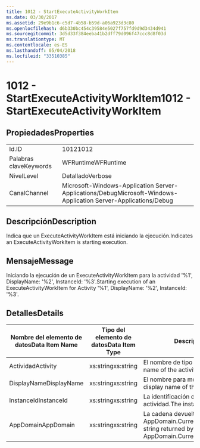 ```yaml
---
title: 1012 - StartExecuteActivityWorkItem
ms.date: 03/30/2017
ms.assetid: 29e9b1c6-c5d7-4b58-b59d-a06a923d3c80
ms.openlocfilehash: d6b330bc454c39584e5027f757fd9d9d3434d941
ms.sourcegitcommit: 3d5d33f384eeba41b2dff79d096f47ccc8d8f03d
ms.translationtype: MT
ms.contentlocale: es-ES
ms.lasthandoff: 05/04/2018
ms.locfileid: "33510385"
---
```

# <a name="1012---startexecuteactivityworkitem"></a><span data-ttu-id="3fac1-102">1012 - StartExecuteActivityWorkItem</span><span class="sxs-lookup"><span data-stu-id="3fac1-102">1012 - StartExecuteActivityWorkItem</span></span>
## <a name="properties"></a><span data-ttu-id="3fac1-103">Propiedades</span><span class="sxs-lookup"><span data-stu-id="3fac1-103">Properties</span></span>  
  
|||  
|-|-|  
|<span data-ttu-id="3fac1-104">Id.</span><span class="sxs-lookup"><span data-stu-id="3fac1-104">ID</span></span>|<span data-ttu-id="3fac1-105">1012</span><span class="sxs-lookup"><span data-stu-id="3fac1-105">1012</span></span>|  
|<span data-ttu-id="3fac1-106">Palabras clave</span><span class="sxs-lookup"><span data-stu-id="3fac1-106">Keywords</span></span>|<span data-ttu-id="3fac1-107">WFRuntime</span><span class="sxs-lookup"><span data-stu-id="3fac1-107">WFRuntime</span></span>|  
|<span data-ttu-id="3fac1-108">Nivel</span><span class="sxs-lookup"><span data-stu-id="3fac1-108">Level</span></span>|<span data-ttu-id="3fac1-109">Detallado</span><span class="sxs-lookup"><span data-stu-id="3fac1-109">Verbose</span></span>|  
|<span data-ttu-id="3fac1-110">Canal</span><span class="sxs-lookup"><span data-stu-id="3fac1-110">Channel</span></span>|<span data-ttu-id="3fac1-111">Microsoft-Windows-Application Server-Applications/Debug</span><span class="sxs-lookup"><span data-stu-id="3fac1-111">Microsoft-Windows-Application Server-Applications/Debug</span></span>|  
  
## <a name="description"></a><span data-ttu-id="3fac1-112">Descripción</span><span class="sxs-lookup"><span data-stu-id="3fac1-112">Description</span></span>  
 <span data-ttu-id="3fac1-113">Indica que un ExecuteActivityWorkItem está iniciando la ejecución.</span><span class="sxs-lookup"><span data-stu-id="3fac1-113">Indicates an ExecuteActivityWorkItem is starting execution.</span></span>  
  
## <a name="message"></a><span data-ttu-id="3fac1-114">Mensaje</span><span class="sxs-lookup"><span data-stu-id="3fac1-114">Message</span></span>  
 <span data-ttu-id="3fac1-115">Iniciando la ejecución de un ExecuteActivityWorkItem para la actividad '%1', DisplayName: '%2', InstanceId: '%3'.</span><span class="sxs-lookup"><span data-stu-id="3fac1-115">Starting execution of an ExecuteActivityWorkItem for Activity '%1', DisplayName: '%2', InstanceId: '%3'.</span></span>  
  
## <a name="details"></a><span data-ttu-id="3fac1-116">Detalles</span><span class="sxs-lookup"><span data-stu-id="3fac1-116">Details</span></span>  
  
|<span data-ttu-id="3fac1-117">Nombre del elemento de datos</span><span class="sxs-lookup"><span data-stu-id="3fac1-117">Data Item Name</span></span>|<span data-ttu-id="3fac1-118">Tipo del elemento de datos</span><span class="sxs-lookup"><span data-stu-id="3fac1-118">Data Item Type</span></span>|<span data-ttu-id="3fac1-119">Descripción</span><span class="sxs-lookup"><span data-stu-id="3fac1-119">Description</span></span>|  
|--------------------|--------------------|-----------------|  
|<span data-ttu-id="3fac1-120">Actividad</span><span class="sxs-lookup"><span data-stu-id="3fac1-120">Activity</span></span>|<span data-ttu-id="3fac1-121">xs:string</span><span class="sxs-lookup"><span data-stu-id="3fac1-121">xs:string</span></span>|<span data-ttu-id="3fac1-122">El nombre de tipo de la actividad.</span><span class="sxs-lookup"><span data-stu-id="3fac1-122">The type name of the activity.</span></span>|  
|<span data-ttu-id="3fac1-123">DisplayName</span><span class="sxs-lookup"><span data-stu-id="3fac1-123">DisplayName</span></span>|<span data-ttu-id="3fac1-124">xs:string</span><span class="sxs-lookup"><span data-stu-id="3fac1-124">xs:string</span></span>|<span data-ttu-id="3fac1-125">El nombre para mostrar de la actividad.</span><span class="sxs-lookup"><span data-stu-id="3fac1-125">The display name of the activity.</span></span>|  
|<span data-ttu-id="3fac1-126">InstanceId</span><span class="sxs-lookup"><span data-stu-id="3fac1-126">InstanceId</span></span>|<span data-ttu-id="3fac1-127">xs:string</span><span class="sxs-lookup"><span data-stu-id="3fac1-127">xs:string</span></span>|<span data-ttu-id="3fac1-128">La identificación de instancia de la actividad.</span><span class="sxs-lookup"><span data-stu-id="3fac1-128">The instance id of the activity.</span></span>|  
|<span data-ttu-id="3fac1-129">AppDomain</span><span class="sxs-lookup"><span data-stu-id="3fac1-129">AppDomain</span></span>|<span data-ttu-id="3fac1-130">xs:string</span><span class="sxs-lookup"><span data-stu-id="3fac1-130">xs:string</span></span>|<span data-ttu-id="3fac1-131">La cadena devuelta por AppDomain.CurrentDomain.FriendlyName.</span><span class="sxs-lookup"><span data-stu-id="3fac1-131">The string returned by AppDomain.CurrentDomain.FriendlyName.</span></span>|
